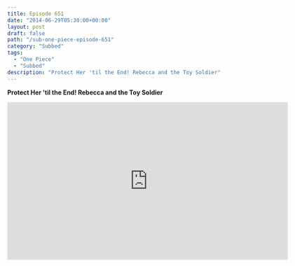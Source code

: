 ```yaml
---
title: Episode 651
date: "2014-06-29T05:30:00+00:00"
layout: post
draft: false
path: "/sub-one-piece-episode-651"
category: "Subbed"
tags:
  - "One Piece"
  - "Subbed"
description: "Protect Her 'til the End! Rebecca and the Toy Soldier"
---
```


**Protect Her 'til the End! Rebecca and the Toy Soldier**

<iframe width="640" height="360" src="https://www.rapidvideo.com/e/G6FRPG59G0" frameborder="0" marginwidth=0 marginheight=0 scrolling=no allowfullscreen></iframe>

